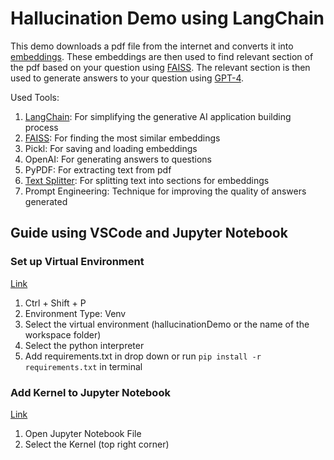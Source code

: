 # Hallucination Demo using LangChain
This demo downloads a pdf file from the internet and converts it into [embeddings](https://developers.google.com/machine-learning/crash-course/embeddings/video-lecture#:~:text=An%20embedding%20is%20a%20relatively,like%20sparse%20vectors%20representing%20words.). These embeddings are then used to find relevant section of the pdf based on your question using [FAISS](https://engineering.fb.com/2017/03/29/data-infrastructure/faiss-a-library-for-efficient-similarity-search/). The relevant section is then used to generate answers to your question using [GPT-4](https://openai.com/gpt-4).

Used Tools:
1) [LangChain](https://python.langchain.com/docs/get_started/introduction.html): For simplifying the generative AI application building process
2) [FAISS](https://pypi.org/project/faiss/): For finding the most similar embeddings
3) Pickl: For saving and loading embeddings
4) OpenAI: For generating answers to questions
5) PyPDF: For extracting text from pdf
6) [Text Splitter](https://github.com/hwchase17/langchain/blob/master/langchain/text_splitter.py): For splitting text into sections for embeddings
7) Prompt Engineering: Technique for improving the quality of answers generated

## Guide using VSCode and Jupyter Notebook
### Set up Virtual Environment
[Link](https://code.visualstudio.com/docs/python/environments)
1) Ctrl + Shift + P
2) Environment Type: Venv
3) Select the virtual environment (hallucinationDemo or the name of the workspace folder)
4) Select the python interpreter
5) Add requirements.txt in drop down or run `pip install -r requirements.txt` in terminal
### Add Kernel to Jupyter Notebook
[Link](https://code.visualstudio.com/docs/datascience/jupyter-kernel-management)
1) Open Jupyter Notebook File
2) Select the Kernel (top right corner)
